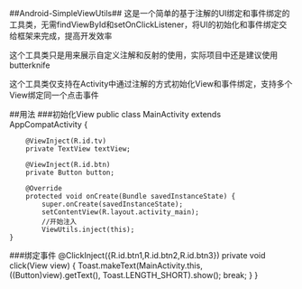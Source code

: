 ##Android-SimpleViewUtils##
这是一个简单的基于注解的UI绑定和事件绑定的工具类，无需findViewById和setOnClickListener，将UI的初始化和事件绑定交给框架来完成，提高开发效率
  
这个工具类只是用来展示自定义注解和反射的使用，实际项目中还是建议使用butterknife  

这个工具类仅支持在Activity中通过注解的方式初始化View和事件绑定，支持多个View绑定同一个点击事件

##用法
###初始化View
    public class MainActivity extends AppCompatActivity {

	    @ViewInject(R.id.tv)
	    private TextView textView;
	
	    @ViewInject(R.id.btn)
	    private Button button;
	
	    @Override
	    protected void onCreate(Bundle savedInstanceState) {
	        super.onCreate(savedInstanceState);
	        setContentView(R.layout.activity_main);
	        //开始注入
	        ViewUtils.inject(this);
    }
###绑定事件
    @ClickInject({R.id.btn1,R.id.btn2,R.id.btn3})
    private void click(View view) {
        Toast.makeText(MainActivity.this, ((Button)view).getText(), Toast.LENGTH_SHORT).show();
        break;
        }
    }